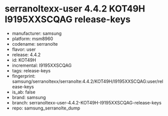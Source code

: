 # serranoltexx-user 4.4.2 KOT49H I9195XXSCQAG release-keys
- manufacturer: samsung
- platform: msm8960
- codename: serranolte
- flavor: user
- release: 4.4.2
- id: KOT49H
- incremental: I9195XXSCQAG
- tags: release-keys
- fingerprint: samsung/serranoltexx/serranolte:4.4.2/KOT49H/I9195XXSCQAG:user/release-keys
- is_ab: false
- brand: samsung
- branch: serranoltexx-user-4.4.2-KOT49H-I9195XXSCQAG-release-keys
- repo: samsung_serranolte_dump

